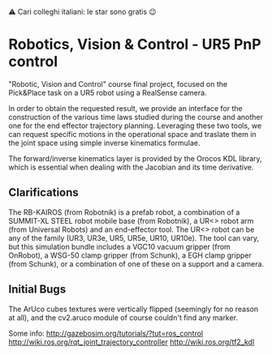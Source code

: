 ⚠️ Cari colleghi italiani: le star sono gratis 😉

# Robotics, Vision & Control - UR5 PnP control
"Robotic, Vision and Control" course final project, focused on the Pick&amp;Place task on a UR5 robot using a RealSense camera.

In order to obtain the requested result, we provide an interface for the construction of the various time laws studied during the course and another one for the end effector trajectory planning. Leveraging these two tools, we can request specific motions in the operational space and traslate them in the joint space using simple inverse kinematics formulae.

The forward/inverse kinematics layer is provided by the Orocos KDL library, which is essential when dealing with the Jacobian and its time derivative.



## Clarifications

The RB-KAIROS (from Robotnik) is a prefab robot, a combination of a SUMMIT-XL STEEL robot mobile base (from Robotnik), a UR<> robot arm (from Universal Robots) and an end-effector tool.
The UR<> robot can be any of the family (UR3, UR3e, UR5, UR5e, UR10, UR10e).
The tool can vary, but this simulation bundle includes a VGC10 vacuum gripper (from OnRobot), a WSG-50 clamp gripper (from Schunk), a EGH clamp gripper (from Schunk), or a combination of one of these on a support and a camera.


## Initial Bugs

The ArUco cubes textures were vertically flipped (seemingly for no reason at all), and the cv2.aruco module of course couldn't find any marker.



Some info:
http://gazebosim.org/tutorials/?tut=ros_control
http://wiki.ros.org/rqt_joint_trajectory_controller
http://wiki.ros.org/tf2_kdl

